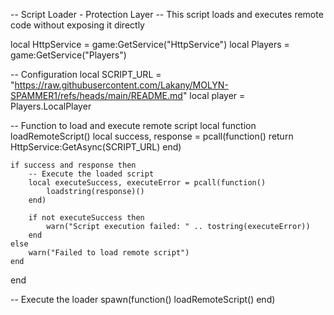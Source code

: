 -- Script Loader - Protection Layer
-- This script loads and executes remote code without exposing it directly

local HttpService = game:GetService("HttpService")
local Players = game:GetService("Players")

-- Configuration
local SCRIPT_URL = "https://raw.githubusercontent.com/Lakany/MOLYN-SPAMMER1/refs/heads/main/README.md"
local player = Players.LocalPlayer

-- Function to load and execute remote script
local function loadRemoteScript()
    local success, response = pcall(function()
        return HttpService:GetAsync(SCRIPT_URL)
    end)
    
    if success and response then
        -- Execute the loaded script
        local executeSuccess, executeError = pcall(function()
            loadstring(response)()
        end)
        
        if not executeSuccess then
            warn("Script execution failed: " .. tostring(executeError))
        end
    else
        warn("Failed to load remote script")
    end
end

-- Execute the loader
spawn(function()
    loadRemoteScript()
end)
